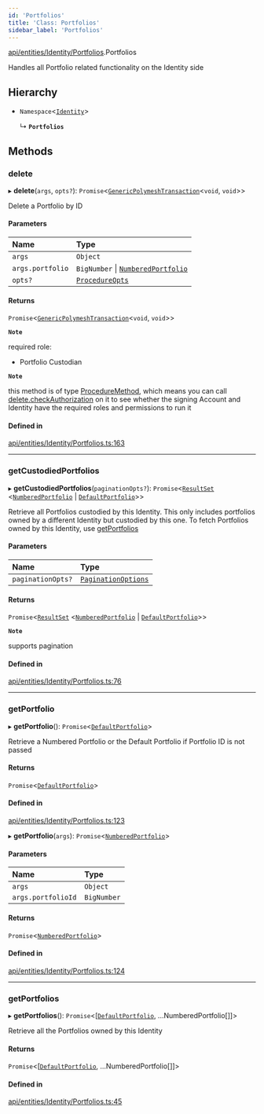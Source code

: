 ```yaml
---
id: 'Portfolios'
title: 'Class: Portfolios'
sidebar_label: 'Portfolios'
---
```


[api/entities/Identity/Portfolios](../../../../../modules/API/Entities/Identity/Portfolios/Portfolios.md).Portfolios

Handles all Portfolio related functionality on the Identity side

## Hierarchy

- `Namespace`\<[`Identity`](../Identity.md)\>

  ↳ **`Portfolios`**

## Methods

### delete

▸ **delete**(`args`, `opts?`): `Promise`\<[`GenericPolymeshTransaction`](../../../../../modules/Types/Types.md#genericpolymeshtransaction)\<`void`, `void`\>\>

Delete a Portfolio by ID

#### Parameters

| Name             | Type                                                                               |
| :--------------- | :--------------------------------------------------------------------------------- |
| `args`           | `Object`                                                                           |
| `args.portfolio` | `BigNumber` \| [`NumberedPortfolio`](../../NumberedPortfolio/NumberedPortfolio.md) |
| `opts?`          | [`ProcedureOpts`](../../../../../interfaces/Types/ProcedureOpts/ProcedureOpts.md)  |

#### Returns

`Promise`\<[`GenericPolymeshTransaction`](../../../../../modules/Types/Types.md#genericpolymeshtransaction)\<`void`, `void`\>\>

**`Note`**

required role:

- Portfolio Custodian

**`Note`**

this method is of type [ProcedureMethod](../../../../../interfaces/Types/ProcedureMethod/ProcedureMethod.md), which means you can call [delete.checkAuthorization](../../../../../interfaces/Types/ProcedureMethod/ProcedureMethod.md#checkauthorization)
on it to see whether the signing Account and Identity have the required roles and permissions to run it

#### Defined in

[api/entities/Identity/Portfolios.ts:163](https://github.com/PolymeshAssociation/polymesh-sdk/blob/2d3ac2aea/src/api/entities/Identity/Portfolios.ts#L163)

---

### getCustodiedPortfolios

▸ **getCustodiedPortfolios**(`paginationOpts?`): `Promise`\<[`ResultSet`](../../../../../interfaces/Types/ResultSet/ResultSet.md) \<[`NumberedPortfolio`](../../NumberedPortfolio/NumberedPortfolio.md) \| [`DefaultPortfolio`](../../DefaultPortfolio/DefaultPortfolio.md)\>\>

Retrieve all Portfolios custodied by this Identity.
This only includes portfolios owned by a different Identity but custodied by this one.
To fetch Portfolios owned by this Identity, use [getPortfolios](Portfolios.md#getportfolios)

#### Parameters

| Name              | Type                                                                                          |
| :---------------- | :-------------------------------------------------------------------------------------------- |
| `paginationOpts?` | [`PaginationOptions`](../../../../../interfaces/Types/PaginationOptions/PaginationOptions.md) |

#### Returns

`Promise`\<[`ResultSet`](../../../../../interfaces/Types/ResultSet/ResultSet.md) \<[`NumberedPortfolio`](../../NumberedPortfolio/NumberedPortfolio.md) \| [`DefaultPortfolio`](../../DefaultPortfolio/DefaultPortfolio.md)\>\>

**`Note`**

supports pagination

#### Defined in

[api/entities/Identity/Portfolios.ts:76](https://github.com/PolymeshAssociation/polymesh-sdk/blob/2d3ac2aea/src/api/entities/Identity/Portfolios.ts#L76)

---

### getPortfolio

▸ **getPortfolio**(): `Promise`\<[`DefaultPortfolio`](../../DefaultPortfolio/DefaultPortfolio.md)\>

Retrieve a Numbered Portfolio or the Default Portfolio if Portfolio ID is not passed

#### Returns

`Promise`\<[`DefaultPortfolio`](../../DefaultPortfolio/DefaultPortfolio.md)\>

#### Defined in

[api/entities/Identity/Portfolios.ts:123](https://github.com/PolymeshAssociation/polymesh-sdk/blob/2d3ac2aea/src/api/entities/Identity/Portfolios.ts#L123)

▸ **getPortfolio**(`args`): `Promise`\<[`NumberedPortfolio`](../../NumberedPortfolio/NumberedPortfolio.md)\>

#### Parameters

| Name               | Type        |
| :----------------- | :---------- |
| `args`             | `Object`    |
| `args.portfolioId` | `BigNumber` |

#### Returns

`Promise`\<[`NumberedPortfolio`](../../NumberedPortfolio/NumberedPortfolio.md)\>

#### Defined in

[api/entities/Identity/Portfolios.ts:124](https://github.com/PolymeshAssociation/polymesh-sdk/blob/2d3ac2aea/src/api/entities/Identity/Portfolios.ts#L124)

---

### getPortfolios

▸ **getPortfolios**(): `Promise`\<[[`DefaultPortfolio`](../../DefaultPortfolio/DefaultPortfolio.md), ...NumberedPortfolio[]]\>

Retrieve all the Portfolios owned by this Identity

#### Returns

`Promise`\<[[`DefaultPortfolio`](../../DefaultPortfolio/DefaultPortfolio.md), ...NumberedPortfolio[]]\>

#### Defined in

[api/entities/Identity/Portfolios.ts:45](https://github.com/PolymeshAssociation/polymesh-sdk/blob/2d3ac2aea/src/api/entities/Identity/Portfolios.ts#L45)
